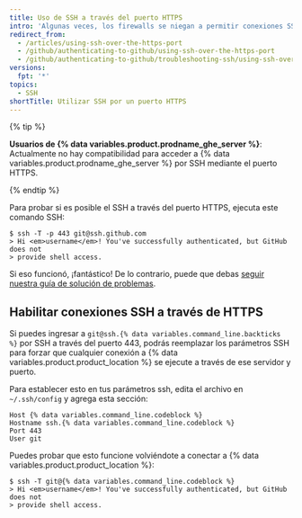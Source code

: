 ```yaml
---
title: Uso de SSH a través del puerto HTTPS
intro: 'Algunas veces, los firewalls se niegan a permitir conexiones SSH por completo.  Si el utilizar el [clonado de HTTPS con almacenamiento de credenciales en el caché](/github/getting-started-with-github/caching-your-github-credentials-in-git) no es una opción, puedes intentar clonar utilizando una conexión SSH que hayas hecho a través del puerto HTTPS.  La mayoría de las reglas del firewall deberían permitir esto, pero los servidores proxy pueden interferir.'
redirect_from:
  - /articles/using-ssh-over-the-https-port
  - /github/authenticating-to-github/using-ssh-over-the-https-port
  - /github/authenticating-to-github/troubleshooting-ssh/using-ssh-over-the-https-port
versions:
  fpt: '*'
topics:
  - SSH
shortTitle: Utilizar SSH por un puerto HTTPS
---
```


{% tip %}

**Usuarios de {% data variables.product.prodname_ghe_server %}**: Actualmente no hay compatibilidad para acceder a {% data variables.product.prodname_ghe_server %} por SSH mediante el puerto HTTPS.

{% endtip %}

Para probar si es posible el SSH a través del puerto HTTPS, ejecuta este comando SSH:

```shell
$ ssh -T -p 443 git@ssh.github.com
> Hi <em>username</em>! You've successfully authenticated, but GitHub does not
> provide shell access.
```

Si eso funcionó, ¡fantástico! De lo contrario, puede que debas [seguir nuestra guía de solución de problemas](/articles/error-permission-denied-publickey).

## Habilitar conexiones SSH a través de HTTPS

Si puedes ingresar a `git@ssh.{% data variables.command_line.backticks %}` por SSH a través del puerto 443, podrás reemplazar los parámetros SSH para forzar que cualquier conexión a {% data variables.product.product_location %} se ejecute a través de ese servidor y puerto.

Para establecer esto en tus parámetros ssh, edita el archivo en `~/.ssh/config` y agrega esta sección:

```
Host {% data variables.command_line.codeblock %}
Hostname ssh.{% data variables.command_line.codeblock %}
Port 443
User git
```

Puedes probar que esto funcione volviéndote a conectar a {% data variables.product.product_location %}:

```shell
$ ssh -T git@{% data variables.command_line.codeblock %}
> Hi <em>username</em>! You've successfully authenticated, but GitHub does not
> provide shell access.
```
